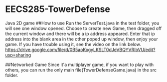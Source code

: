 EECS285-TowerDefense
====================

Java 2D game 
##How to use
Run the ServerTest.java in the test folder, you will see one window opened.
Choose to create new Game, then dragged off the current window and there will be a ip address appeared.
Enter that ip address into the blank area in the other poped up window, then enjoy your game.
If you have trouble using it, see the video on the link below.
https://drive.google.com/file/d/0B5aoKxgyLKSLT0dJeVBQYVRIbVU/edit?usp=sharing

##Networked Game
Since it'a multiplayer game, if you want to play with others, you can run the only main file(TowerDefenseGame.java) in the src folder.


